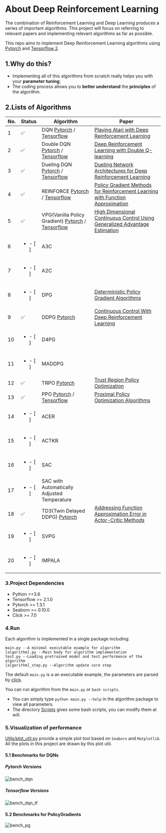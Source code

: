 # About Deep Reinforcement Learning

The combination of Reinforcement Learning and Deep Learning produces a series of important algorithms. This project will focus on referring to 
relevant papers and implementing relevant algorithms as far as possible. 

This repo aims to implement Deep Reinforcement Learning algorithms using [Pytorch](https://pytorch.org/) and [Tensorflow 2](https://www.tensorflow.org/).


## 1.Why do this?

- Implementing all of this algorithms from scratch really helps you with your **parameter tuning**; 
- The coding process allows you to **better understand** the **principles** of the algorithm.

## 2.Lists of Algorithms

| No. | Status | Algorithm | Paper |
| --- | ------- | --------- | ----- |
| 1 | :white_check_mark: | DQN [Pytorch](Algorithms/pytorch/DQN) / [Tensorflow](Algorithms/tf2/DQN) | [Playing Atari with Deep Reinforcement Learning](https://arxiv.org/abs/1312.5602) |
| 2 | :white_check_mark: | Double DQN [Pytorch](Algorithms/pytorch/DoubleDQN) / [Tensorflow](Algorithms/tf2/DoubleDQN) | [Deep Reinforcement Learning with Double Q-learning](https://arxiv.org/abs/1509.06461) |
| 3 | :white_check_mark: | Dueling DQN [Pytorch](Algorithms/pytorch/DuelingDQN) / [Tensorflow](Algorithms/tf2/DuelingDQN)| [Dueling Network Architectures for Deep Reinforcement Learning](https://arxiv.org/abs/1511.06581) |
| 4 | :white_check_mark: | REINFORCE [Pytorch](Algorithms/pytorch/REINFORCE) / [Tensorflow](Algorithms/tf2/REINFORCE) | [Policy Gradient Methods for Reinforcement Learning with Function Approximation](https://papers.nips.cc/paper/1713-policy-gradient-methods-for-reinforcement-learning-with-function-approximation.pdf) |
| 5 | :white_check_mark: | VPG(Vanilla Policy Gradient) [Pytorch](Algorithms/pytorch/VPG) / [Tensorflow](Algorithms/tf2/VPG)| [High Dimensional Continuous Control Using Generalized Advantage Estimation](https://arxiv.org/abs/1506.02438) |
| 6 | <ul><li>- [ ] </li></ul> | A3C |  |
| 7 | <ul><li>- [ ] </li></ul> | A2C |  |
| 8 | <ul><li>- [ ] </li></ul> | DPG | [Deterministic Policy Gradient Algorithms](http://proceedings.mlr.press/v32/silver14.pdf) |
| 9 | :white_check_mark: | DDPG [Pytorch](Algorithms/pytorch/DDPG) | [Continuous Control With Deep Reinforcement Learning](https://arxiv.org/abs/1509.02971) |
| 10 | <ul><li>- [ ] </li></ul> | D4PG |  |
| 11 | <ul><li>- [ ] </li></ul> | MADDPG |  |
| 12 | :white_check_mark: | TRPO [Pytorch](Algorithms/pytorch/TRPO) | [Trust Region Policy Optimization](https://arxiv.org/abs/1502.05477) |
| 13 | :white_check_mark: | PPO [Pytorch](Algorithms/pytorch/PPO) / [Tensorflow](Algorithms/tf2/PPO) | [Proximal Policy Optimization Algorithms](https://arxiv.org/abs/1707.06347) |
| 14 | <ul><li>- [ ] </li></ul> | ACER |  |
| 15 | <ul><li>- [ ] </li></ul> | ACTKR |  |
| 16 | <ul><li>- [ ] </li></ul> | SAC |  |
| 17 | <ul><li>- [ ] </li></ul> | SAC with Automatically Adjusted Temperature |
| 18 | :white_check_mark: | TD3(Twin Delayed DDPG) [Pytorch](Algorithms/pytorch/TD3) | [Addressing Function Approximation Error in Actor-Critic Methods](https://arxiv.org/abs/1802.09477) |
| 19 | <ul><li>- [ ] </li></ul> | SVPG |  |
| 20 | <ul><li>- [ ] </li></ul> | IMPALA |  |

### 3.Project Dependencies

- Python >=3.6  
- Tensorflow >= 2.1.0
- Pytorch >= 1.3.1  
- Seaborn >= 0.10.0  
- Click >= 7.0  

### 4.Run

Each algorithm is implemented in a single package including:
```
main.py --A minimal executable example for algorithm  
[algorithm].py --Main body for algorithm implementation  
test.py --Loading pretrained model and test performance of the algorithm
[algorithm]_step.py --Algorithm update core step 
````
The default `main.py` is a an executable example, the parameters are parsed by [click](https://click.palletsprojects.com/en/7.x/).

You can run algorithm from the  `main.py` or `bash scripts`. 
- You can simply type `python main.py --help` in the algorithm package to view all parameters. 
- The directory [Scripts](Scripts) gives some bash scripts, you can modify them at will.

### 5.Visualization of performance

[Utils/plot_util.py](Utils/plot_util.py) provide a simple plot tool based on `Seaborn` and `Matplotlib`.
All the plots in this project are drawn by this plot util.

#### 5.1 Benchmarks for DQNs

##### **Pytorch Versions**

![bench_dqn](Algorithms/images/bench_dqn.png)

##### **Tensorflow Versions**

![bench_dqn_tf](Algorithms/images/bench_dqn_tf2.png)

 
#### 5.2 Benchmarks for PolicyGradients

![bench_pg](Algorithms/images/bench_pg.png)

